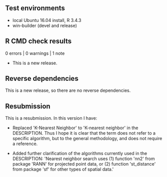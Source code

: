 ## Test environments
* local Ubuntu 16.04 install, R 3.4.3
* win-builder (devel and release)

## R CMD check results

0 errors | 0 warnings | 1 note

* This is a new release.

## Reverse dependencies

This is a new release, so there are no reverse dependencies.

## Resubmission

This is a resubmission. In this version I have:

* Replaced 'K-Nearest Neighbor' to 'K-nearest neighbor' in the DESCRIPTION. 
Thus I hope it is clear that the term does not refer to a specific algorithm, but to the general methodology, and does not require a reference. 

* Added further clarification of the algorithms currently used in the DESCRIPTION: 'Nearest neighbor search uses (1) function 'nn2' from package 'RANN' for projected point data, or (2) function 'st_distance' from package 'sf' for other types of spatial data.' 
